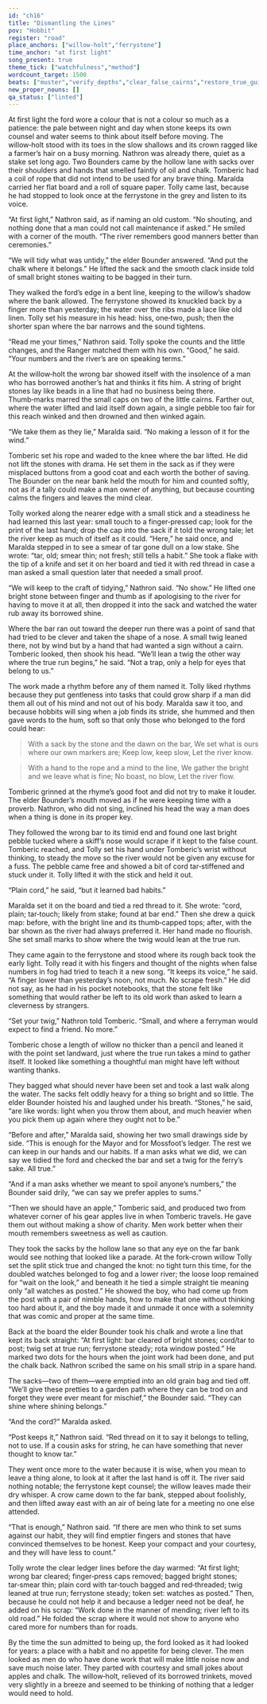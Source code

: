 ```yaml
---
id: "ch16"
title: "Dismantling the Lines"
pov: "Hobbit"
register: "road"
place_anchors: ["willow-holt","ferrystone"]
time_anchor: "at first light"
song_present: true
theme_tick: ["watchfulness","method"]
wordcount_target: 1500
beats: ["muster","verify_depths","clear_false_cairns","restore_true_guides","return_with_addition"]
new_proper_nouns: []
qa_status: ["linted"]
---
```

At first light the ford wore a colour that is not a colour so much as a patience: the pale between night and day when stone keeps its own counsel and water seems to think about itself before moving. The willow‑holt stood with its toes in the slow shallows and its crown ragged like a farmer’s hair on a busy morning. Nathron was already there, quiet as a stake set long ago. Two Bounders came by the hollow lane with sacks over their shoulders and hands that smelled faintly of oil and chalk. Tomberic had a coil of rope that did not intend to be used for any brave thing. Maralda carried her flat board and a roll of square paper. Tolly came last, because he had stopped to look once at the ferrystone in the grey and listen to its voice.

“At first light,” Nathron said, as if naming an old custom. “No shouting, and nothing done that a man could not call maintenance if asked.” He smiled with a corner of the mouth. “The river remembers good manners better than ceremonies.”

“We will tidy what was untidy,” the elder Bounder answered. “And put the chalk where it belongs.” He lifted the sack and the smooth clack inside told of small bright stones waiting to be bagged in their turn.

They walked the ford’s edge in a bent line, keeping to the willow’s shadow where the bank allowed. The ferrystone showed its knuckled back by a finger more than yesterday; the water over the ribs made a lace like old linen. Tolly set his measure in his head: hiss, one‑two, push; then the shorter span where the bar narrows and the sound tightens.

“Read me your times,” Nathron said. Tolly spoke the counts and the little changes, and the Ranger matched them with his own. “Good,” he said. “Your numbers and the river’s are on speaking terms.”

At the willow‑holt the wrong bar showed itself with the insolence of a man who has borrowed another’s hat and thinks it fits him. A string of bright stones lay like beads in a line that had no business being there. Thumb‑marks marred the small caps on two of the little cairns. Farther out, where the water lifted and laid itself down again, a single pebble too fair for this reach winked and then drowned and then winked again.

“We take them as they lie,” Maralda said. “No making a lesson of it for the wind.”

Tomberic set his rope and waded to the knee where the bar lifted. He did not lift the stones with drama. He set them in the sack as if they were misplaced buttons from a good coat and each worth the bother of saving. The Bounder on the near bank held the mouth for him and counted softly, not as if a tally could make a man owner of anything, but because counting calms the fingers and leaves the mind clear.

Tolly worked along the nearer edge with a small stick and a steadiness he had learned this last year: small touch to a finger‑pressed cap; look for the print of the last hand; drop the cap into the sack if it told the wrong tale; let the river keep as much of itself as it could. “Here,” he said once, and Maralda stepped in to see a smear of tar gone dull on a low stake. She wrote: “tar, old; smear thin; not fresh; still tells a habit.” She took a flake with the tip of a knife and set it on her board and tied it with red thread in case a man asked a small question later that needed a small proof.

“We will keep to the craft of tidying,” Nathron said. “No show.” He lifted one bright stone between finger and thumb as if apologising to the river for having to move it at all, then dropped it into the sack and watched the water rub away its borrowed shine.

Where the bar ran out toward the deeper run there was a point of sand that had tried to be clever and taken the shape of a nose. A small twig leaned there, not by wind but by a hand that had wanted a sign without a cairn. Tomberic looked, then shook his head. “We’ll lean a twig the other way where the true run begins,” he said. “Not a trap, only a help for eyes that belong to us.”

The work made a rhythm before any of them named it. Tolly liked rhythms because they put gentleness into tasks that could grow sharp if a man did them all out of his mind and not out of his body. Maralda saw it too, and because hobbits will sing when a job finds its stride, she hummed and then gave words to the hum, soft so that only those who belonged to the ford could hear:

> With a sack by the stone and the dawn on the bar,
> We set what is ours where our own markers are;
> Keep low, keep slow,
> Let the river know.

> With a hand to the rope and a mind to the line,
> We gather the bright and we leave what is fine;
> No boast, no blow,
> Let the river flow.

Tomberic grinned at the rhyme’s good foot and did not try to make it louder. The elder Bounder’s mouth moved as if he were keeping time with a proverb. Nathron, who did not sing, inclined his head the way a man does when a thing is done in its proper key.

They followed the wrong bar to its timid end and found one last bright pebble tucked where a skiff’s nose would scrape if it kept to the false count. Tomberic reached, and Tolly set his hand under Tomberic’s wrist without thinking, to steady the move so the river would not be given any excuse for a fuss. The pebble came free and showed a bit of cord tar‑stiffened and stuck under it. Tolly lifted it with the stick and held it out.

“Plain cord,” he said, “but it learned bad habits.”

Maralda set it on the board and tied a red thread to it. She wrote: “cord, plain; tar‑touch; likely from stake; found at bar end.” Then she drew a quick map: before, with the bright line and its thumb‑capped tops; after, with the bar shown as the river had always preferred it. Her hand made no flourish. She set small marks to show where the twig would lean at the true run.

They came again to the ferrystone and stood where its rough back took the early light. Tolly read it with his fingers and thought of the nights when false numbers in fog had tried to teach it a new song. “It keeps its voice,” he said. “A finger lower than yesterday’s noon, not much. No scrape fresh.” He did not say, as he had in his pocket notebooks, that the stone felt like something that would rather be left to its old work than asked to learn a cleverness by strangers.

“Set your twig,” Nathron told Tomberic. “Small, and where a ferryman would expect to find a friend. No more.”

Tomberic chose a length of willow no thicker than a pencil and leaned it with the point set landward, just where the true run takes a mind to gather itself. It looked like something a thoughtful man might have left without wanting thanks.

They bagged what should never have been set and took a last walk along the water. The sacks felt oddly heavy for a thing so bright and so little. The elder Bounder hoisted his and laughed under his breath. “Stones,” he said, “are like words: light when you throw them about, and much heavier when you pick them up again where they ought not to be.”

“Before and after,” Maralda said, showing her two small drawings side by side. “This is enough for the Mayor and for Mossfoot’s ledger. The rest we can keep in our hands and our habits. If a man asks what we did, we can say we tidied the ford and checked the bar and set a twig for the ferry’s sake. All true.”

“And if a man asks whether we meant to spoil anyone’s numbers,” the Bounder said drily, “we can say we prefer apples to sums.”

“Then we should have an apple,” Tomberic said, and produced two from whatever corner of his gear apples live in when Tomberic travels. He gave them out without making a show of charity. Men work better when their mouth remembers sweetness as well as caution.

They took the sacks by the hollow lane so that any eye on the far bank would see nothing that looked like a parade. At the fork‑crown willow Tolly set the split stick true and changed the knot: no tight turn this time, for the doubled watches belonged to fog and a lower river; the loose loop remained for “wait on the look,” and beneath it he tied a simple straight tie meaning only “all watches as posted.” He showed the boy, who had come up from the post with a pair of nimble hands, how to make that one without thinking too hard about it, and the boy made it and unmade it once with a solemnity that was comic and proper at the same time.

Back at the board the elder Bounder took his chalk and wrote a line that kept its back straight: “At first light: bar cleared of bright stones; cord/tar to post; twig set at true run; ferrystone steady; rota window posted.” He marked two dots for the hours when the joint work had been done, and put the chalk back. Nathron scribed the same on his small strip in a spare hand.

The sacks—two of them—were emptied into an old grain bag and tied off. “We’ll give these pretties to a garden path where they can be trod on and forget they were ever meant for mischief,” the Bounder said. “They can shine where shining belongs.”

“And the cord?” Maralda asked.

“Post keeps it,” Nathron said. “Red thread on it to say it belongs to telling, not to use. If a cousin asks for string, he can have something that never thought to know tar.”

They went once more to the water because it is wise, when you mean to leave a thing alone, to look at it after the last hand is off it. The river said nothing notable; the ferrystone kept counsel; the willow leaves made their dry whisper. A crow came down to the far bank, stepped about foolishly, and then lifted away east with an air of being late for a meeting no one else attended.

“That is enough,” Nathron said. “If there are men who think to set sums against our habit, they will find emptier fingers and stones that have convinced themselves to be honest. Keep your compact and your courtesy, and they will have less to count.”

Tolly wrote the clear ledger lines before the day warmed: “At first light; wrong bar cleared; finger‑press caps removed; bagged bright stones; tar‑smear thin; plain cord with tar‑touch bagged and red‑threaded; twig leaned at true run; ferrystone steady; token set: watches as posted.” Then, because he could not help it and because a ledger need not be deaf, he added on his scrap: “Work done in the manner of mending; river left to its old road.” He folded the scrap where it would not show to anyone who cared more for numbers than for roads.

By the time the sun admitted to being up, the ford looked as it had looked for years: a place with a habit and no appetite for being clever. The men looked as men do who have done work that will make little noise now and save much noise later. They parted with courtesy and small jokes about apples and chalk. The willow‑holt, relieved of its borrowed trinkets, moved very slightly in a breeze and seemed to be thinking of nothing that a ledger would need to hold.
